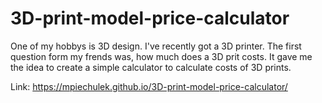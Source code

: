 # 3D-print-model-price-calculator


One of my hobbys is 3D design. I've recently got a 3D printer. The first question form my frends was, how much does a 3D prit costs. It gave me the idea to create a simple calculator to calculate costs of 3D prints.

Link: https://mpiechulek.github.io/3D-print-model-price-calculator/
